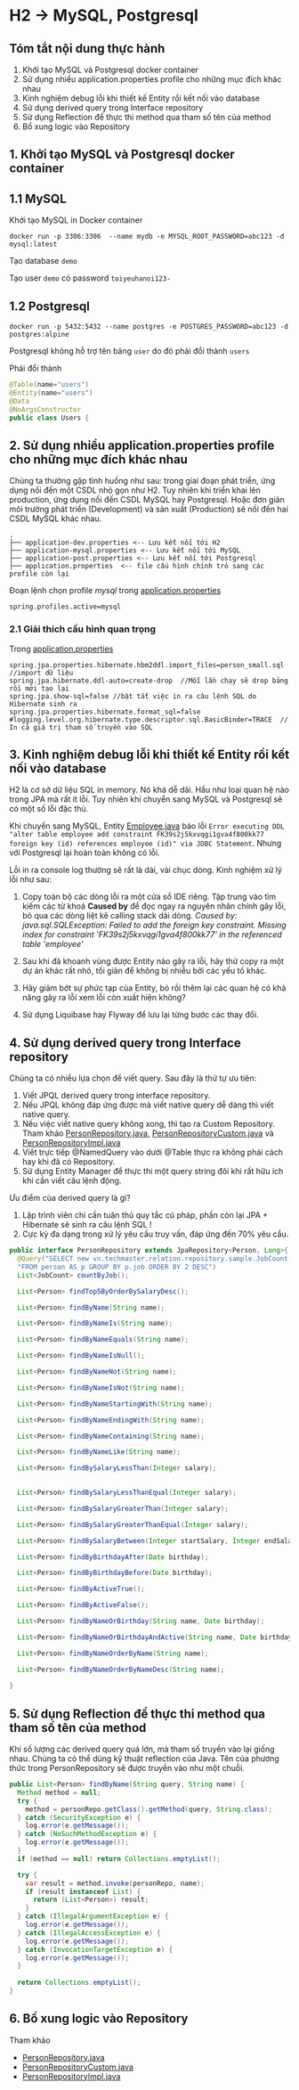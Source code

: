 # H2 -> MySQL, Postgresql

## Tóm tắt nội dung thực hành
1. Khởi tạo MySQL và Postgresql docker container
2. Sử dụng nhiều application.properties profile cho những mục đích khác nhau
3. Kinh nghiệm debug lỗi khi thiết kế Entity rồi kết nối vào database
4. Sử dụng derived query trong Interface repository
5. Sử dụng Reflection để thực thi method qua tham số tên của method
6. Bổ xung logic vào Repository


## 1. Khởi tạo MySQL và Postgresql docker container

## 1.1 MySQL
Khởi tạo MySQL in Docker container
```
docker run -p 3306:3306  --name mydb -e MYSQL_ROOT_PASSWORD=abc123 -d mysql:latest
```
Tạo database ```demo```

Tạo user ```demo``` có password ```toiyeuhanoi123-```

## 1.2 Postgresql
```
docker run -p 5432:5432 --name postgres -e POSTGRES_PASSWORD=abc123 -d postgres:alpine
```
Postgresql không hỗ trợ tên bảng ```user``` do đó phải đổi thành ```users```

Phải đổi thành
```java
@Table(name="users")
@Entity(name="users")
@Data
@NoArgsConstructor
public class Users {
```
## 2. Sử dụng nhiều application.properties profile cho những mục đích khác nhau
Chúng ta thường gặp tình huống như sau: trong giai đoạn phát triển, ứng dụng nối đến một CSDL nhỏ gọn như H2. Tuy nhiên khi triển khai lên production, ứng dụng nối đến CSDL MySQL hay Postgresql. Hoặc đơn giản môi trường phát triển (Development) và sản xuất (Production) sẽ nối đến hai CSDL MySQL khác nhau.
```
.
├── application-dev.properties <-- Lưu kết nối tới H2
├── application-mysql.properties <-- Lưu kết nối tới MySQL
├── application-post.properties <-- Lưu kết nối tới Postgresql
├── application.properties  <-- file cấu hình chính trỏ sang các profile còn lại
```

Đoạn lệnh chọn profile *mysql* trong [application.properties](src/main/resources/application.properties)
```
spring.profiles.active=mysql
```

### 2.1 Giải thích cấu hình quan trọng

Trong [application.properties](src/main/resources/application.properties)
```
spring.jpa.properties.hibernate.hbm2ddl.import_files=person_small.sql //import dữ liệu
spring.jpa.hibernate.ddl-auto=create-drop  //Mỗi lần chạy sẽ drop bảng rồi mới tạo lại
spring.jpa.show-sql=false //bật tắt việc in ra câu lệnh SQL do Hibernate sinh ra
spring.jpa.properties.hibernate.format_sql=false
#logging.level.org.hibernate.type.descriptor.sql.BasicBinder=TRACE  // In cả giá trị tham số truyền vào SQL
```

## 3. Kinh nghiệm debug lỗi khi thiết kế Entity rồi kết nối vào database

H2 là cơ sở dữ liệu SQL in memory. Nó khá dễ dãi. Hầu như loại quan hệ nào trong JPA mà rất ít lỗi. Tuy nhiên khi chuyển sang MySQL và Postgresql sẽ có một số lỗi đặc thù.

Khi chuyển sang MySQL, Entity [Employee.java](src/main/java/vn/techmaster/relation/model/selfreference/Employee.java) báo lỗi ```Error executing DDL "alter table employee add constraint FK39s2j5kxvqgi1gva4f800kk77 foreign key (id) references employee (id)" via JDBC Statement```. Nhưng với Postgresql lại hoàn toàn không có lỗi.

Lỗi in ra console log thường sẽ rất là dài, vài chục dòng. Kinh nghiệm xử lý lỗi như sau: 
1. Copy toàn bộ các dòng lỗi ra một cửa sổ IDE riêng. Tập trung vào tìm kiếm các từ khoá **Caused by** để đọc ngay ra nguyên nhân chính gây lỗi, bỏ qua các dòng liệt kê calling stack dài dòng.
  *Caused by: java.sql.SQLException: Failed to add the foreign key constraint. Missing index for constraint 'FK39s2j5kxvqgi1gva4f800kk77' in the referenced table 'employee'*

2. Sau khi đã khoanh vùng được Entity nào gây ra lỗi, hãy thử copy ra một dự án khác rất nhỏ, tối giản để không bị nhiễu bởi các yếu tố khác.
3. Hãy giảm bớt sự phức tạp của Entity, bỏ rồi thêm lại các quan hệ có khả năng gây ra lỗi xem lỗi còn xuất hiện không?
4. Sử dụng Liquibase hay Flyway để lưu lại từng bước các thay đổi.

##  4. Sử dụng derived query trong Interface repository

Chúng ta có nhiều lựa chọn để viết query. Sau đây là thứ tự ưu tiên:
1. Viết JPQL derived query trong interface repository.
2. Nếu JPQL không đáp ứng được mà viết native query dễ dàng thì viết native query.
3. Nếu việc viết native query không xong, thì tạo ra Custom Repository. Tham khảo [PersonRepository.java](https://github.com/TechMaster/SpringBoot28Days/blob/main/11-JPADefineEntity/01EntityMapping/demojpa/src/main/java/vn/techmaster/demojpa/repository/PersonRepository.java), [PersonRepositoryCustom.java](https://github.com/TechMaster/SpringBoot28Days/blob/main/11-JPADefineEntity/01EntityMapping/demojpa/src/main/java/vn/techmaster/demojpa/repository/PersonRepositoryCustom.java) và [PersonRepositoryImpl.java](https://github.com/TechMaster/SpringBoot28Days/blob/main/11-JPADefineEntity/01EntityMapping/demojpa/src/main/java/vn/techmaster/demojpa/repository/PersonRepositoryImpl.java)
4. Viết trực tiếp @NamedQuery vào dưới @Table thực ra không phải cách hay khi đã có Repository.
5. Sử dụng Entity Manager để thực thi một query string đôi khi rất hữu ích khi cần viết câu lệnh động.

Ưu điểm của derived query là gì?
1. Lập trình viên chỉ cần tuân thủ quy tắc cú pháp, phần còn lại JPA + Hibernate sẽ sinh ra câu lệnh SQL !
2. Cực kỳ đa dạng trong xử lý yêu cầu truy vấn, đáp ứng đến 70% yêu cầu.

```java
public interface PersonRepository extends JpaRepository<Person, Long>{
  @Query("SELECT new vn.techmaster.relation.repository.sample.JobCount(p.job, COUNT(*)) " + 
  "FROM person AS p GROUP BY p.job ORDER BY 2 DESC")
  List<JobCount> countByJob();

  List<Person> findTop5ByOrderBySalaryDesc();

  List<Person> findByName(String name);

  List<Person> findByNameIs(String name);

  List<Person> findByNameEquals(String name);

  List<Person> findByNameIsNull();

  List<Person> findByNameNot(String name);

  List<Person> findByNameIsNot(String name);

  List<Person> findByNameStartingWith(String name);

  List<Person> findByNameEndingWith(String name);

  List<Person> findByNameContaining(String name);

  List<Person> findByNameLike(String name);

  List<Person> findBySalaryLessThan(Integer salary);

 
  List<Person> findBySalaryLessThanEqual(Integer salary);

  List<Person> findBySalaryGreaterThan(Integer salary);

  List<Person> findBySalaryGreaterThanEqual(Integer salary);

  List<Person> findBySalaryBetween(Integer startSalary, Integer endSalary);

  List<Person> findByBirthdayAfter(Date birthday);

  List<Person> findByBirthdayBefore(Date birthday);

  List<Person> findByActiveTrue();

  List<Person> findByActiveFalse();

  List<Person> findByNameOrBirthday(String name, Date birthday);

  List<Person> findByNameOrBirthdayAndActive(String name, Date birthday, Boolean active);

  List<Person> findByNameOrderByName(String name);

  List<Person> findByNameOrderByNameDesc(String name);
  
}
```

## 5. Sử dụng Reflection để thực thi method qua tham số tên của method

Khi số lượng các derived query quá lớn, mà tham số truyền vào lại giống nhau. Chúng ta có thể dùng kỹ thuật reflection của Java. Tên của phương thức trong PersonRepository sẽ được truyền vào như một chuỗi.

```java
public List<Person> findByName(String query, String name) {
  Method method = null;
  try {
    method = personRepo.getClass().getMethod(query, String.class);
  } catch (SecurityException e) {
    log.error(e.getMessage());
  } catch (NoSuchMethodException e) {
    log.error(e.getMessage());
  }
  if (method == null) return Collections.emptyList();

  try {
    var result = method.invoke(personRepo, name);
    if (result instanceof List) {
      return (List<Person>) result;
    }
  } catch (IllegalArgumentException e) {
    log.error(e.getMessage());
  } catch (IllegalAccessException e) {
    log.error(e.getMessage());
  } catch (InvocationTargetException e) {
    log.error(e.getMessage());
  }
  
  return Collections.emptyList();
}
```

## 6. Bổ xung logic vào Repository
Tham khảo 
- [PersonRepository.java](https://github.com/TechMaster/SpringBoot28Days/blob/main/11-JPADefineEntity/01EntityMapping/demojpa/src/main/java/vn/techmaster/demojpa/repository/PersonRepository.java)
- [PersonRepositoryCustom.java](https://github.com/TechMaster/SpringBoot28Days/blob/main/11-JPADefineEntity/01EntityMapping/demojpa/src/main/java/vn/techmaster/demojpa/repository/PersonRepositoryCustom.java)
- [PersonRepositoryImpl.java](https://github.com/TechMaster/SpringBoot28Days/blob/main/11-JPADefineEntity/01EntityMapping/demojpa/src/main/java/vn/techmaster/demojpa/repository/PersonRepositoryImpl.java)
